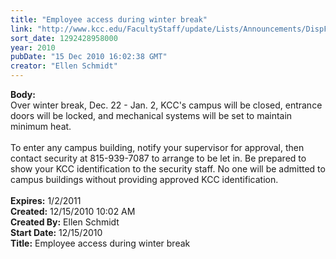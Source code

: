 ```yaml
---
title: "Employee access during winter break"
link: "http://www.kcc.edu/FacultyStaff/update/Lists/Announcements/DispForm.aspx?ID=48"
sort_date: 1292428958000
year: 2010
pubDate: "15 Dec 2010 16:02:38 GMT"
creator: "Ellen Schmidt"
---
```


<div><b>Body:</b> <div class=ExternalClass898F03221AC543C884F72DF317C32F0E><div>Over winter break, Dec. 22 - Jan. 2, KCC's campus will be closed, entrance doors will be locked, and mechanical systems will be set to maintain minimum heat. </div>
<div> </div>
<div>To enter any campus building, notify your supervisor for approval, then contact security at 815-939-7087 to arrange to be let in. Be prepared to show your KCC identification to the security staff. No one will be admitted to campus buildings without providing approved KCC identification.</div>
<div> </div></div></div>
<div><b>Expires:</b> 1/2/2011</div>
<div><b>Created:</b> 12/15/2010 10:02 AM</div>
<div><b>Created By:</b> Ellen Schmidt</div>
<div><b>Start Date:</b> 12/15/2010</div>
<div><b>Title:</b> Employee access during winter break</div>
